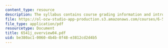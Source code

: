```yaml
---
content_type: resource
description: The syllabus contains course grading information and introductory notes.
file: https://ol-ocw-studio-app-production.s3.amazonaws.com/courses/6-541j-speech-communication-spring-2004/be380ac100604b4b8f48e3812cd2d4b5_6541j_overview04.pdf
file_type: application/pdf
resourcetype: Document
title: 6541j_overview04.pdf
uid: be380ac1-0060-4b4b-8f48-e3812cd2d4b5
---
```

